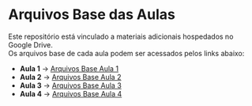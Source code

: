 # Arquivos Base das Aulas  

Este repositório está vinculado a materiais adicionais hospedados no Google Drive.  
Os arquivos base de cada aula podem ser acessados pelos links abaixo:  

- **Aula 1** → [Arquivos Base Aula 1](https://drive.google.com/drive/folders/1kqytEpcETZ2rbTNbdi-d8HUKmA25srJr?usp=sharing)  
- **Aula 2** → [Arquivos Base Aula 2](https://drive.google.com/drive/folders/1ryjVX3Euu-dMtojjq7ly4e02D6A7O2zr?usp=sharing)  
- **Aula 3** → [Arquivos Base Aula 3](https://drive.google.com/drive/folders/11moy9q_Tjbs0X1jgksSkLbjq1yUMD8H6?usp=sharing)  
- **Aula 4** → [Arquivos Base Aula 4](https://drive.google.com/drive/folders/1Y4bcMc70s437wdjLoT7eQRpSpdOWoN1y?usp=sharing)
